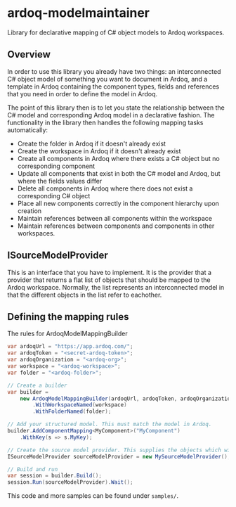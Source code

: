 ardoq-modelmaintainer
=====================

Library for declarative mapping of C# object models to Ardoq workspaces.

## Overview
In order to use this library you already have two things: an interconnected C# object model of something you want to document in Ardoq, and a template in Ardoq containing the component types, fields and references that you need in order to define the model in Ardoq.

The point of this library then is to let you state the relationship between the C# model and corresponding Ardoq model in a declarative fashion. The functionality in the library then handles the following mapping tasks automatically:

* Create the folder in Ardoq if it doesn't already exist
* Create the workspace in Ardoq if it doesn't already exist
* Create all components in Ardoq where there exists a C# object but no corresponding component
* Update all components that exist in both the C# model and Ardoq, but where the fields values differ
* Delete all components in Ardoq where there does not exist a corresponding C# object
* Place all new components correctly in the component hierarchy upon creation 
* Maintain references between all components within the workspace
* Maintain references between components and components in other workspaces.

## ISourceModelProvider
This is an interface that you have to implement. It is the provider that a provider that returns a flat list of objects that should be mapped to the Ardoq workspace. Normally, the list represents an interconnected model in that the different objects in the list refer to eachother.

## Defining the mapping rules 
The rules for 
ArdoqModelMappingBuilder

```csharp
var ardoqUrl = "https://app.ardoq.com/";
var ardoqToken = "<secret-ardoq-token>";
var ardoqOrganization = "<ardoq-org>";
var workspace = "<ardoq-workspace>";
var folder = "<ardoq-folder>";

// Create a builder
var builder =
    new ArdoqModelMappingBuilder(ardoqUrl, ardoqToken, ardoqOrganization)
        .WithWorkspaceNamed(workspace)
        .WithFolderNamed(folder);

// Add your structured model. This must match the model in Ardoq. 
builder.AddComponentMapping<MyComponent>("MyComponent")
    .WithKey(s => s.MyKey);

// Create the source model provider. This supplies the objects which will be documented in Ardoq. 
ISourceModelProvider sourceModelProvider = new MySourceModelProvider();

// Build and run
var session = builder.Build();
session.Run(sourceModelProvider).Wait();
```

This code and more samples can be found under `samples/`. 